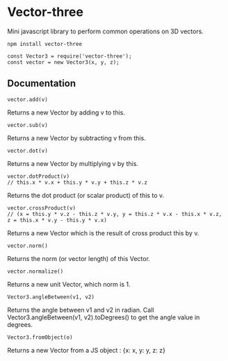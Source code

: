 # Vector-three
Mini javascript library to perform common operations on 3D vectors.
```
npm install vector-three
```
```
const Vector3 = require('vector-three');
const vector = new Vector3(x, y, z);
```

## Documentation
```
vector.add(v)
```
Returns a new Vector by adding v to this.
```
vector.sub(v)
```
Returns a new Vector by subtracting v from this.
```
vector.dot(v)
```
Returns a new Vector by multiplying v by this.
```
vector.dotProduct(v)
// this.x * v.x + this.y * v.y + this.z * v.z
```
Returns the dot product (or scalar product) of this to v.
```
vector.crossProduct(v)
// (x = this.y * v.z - this.z * v.y, y = this.z * v.x - this.x * v.z, z = this.x * v.y - this.y * v.x)
```
Returns a new Vector which is the result of cross product this by v.
```
vector.norm()
```
Returns the norm (or vector length) of this Vector.
```
vector.normalize()
```
Returns a new unit Vector, which norm is 1.
```
Vector3.angleBetween(v1, v2)
```
Returns the angle between v1 and v2 in radian.
Call Vector3.angleBetween(v1, v2).toDegrees() to get the angle value in degrees.
```
Vector3.fromObject(o)
```
Returns a new Vector from a JS object : {x: x, y: y, z: z}
